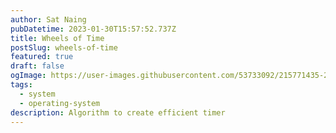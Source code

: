 ```yaml
---
author: Sat Naing
pubDatetime: 2023-01-30T15:57:52.737Z
title: Wheels of Time
postSlug: wheels-of-time
featured: true
draft: false
ogImage: https://user-images.githubusercontent.com/53733092/215771435-25408246-2309-4f8b-a781-1f3d93bdf0ec.png
tags:
  - system
  - operating-system
description: Algorithm to create efficient timer
---
```


